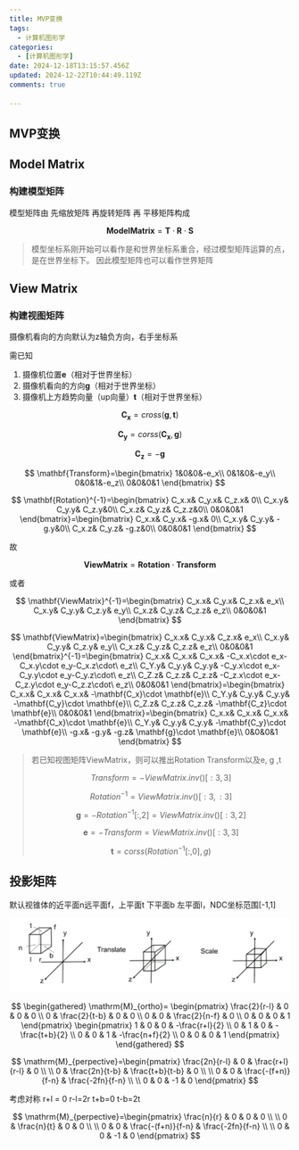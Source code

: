 ```yaml
---
title: MVP变换
tags:
  - 计算机图形学
categories:
  - [计算机图形学]
date: 2024-12-18T13:15:57.456Z
updated: 2024-12-22T10:44:49.119Z
comments: true

---
```


<!--more-->
## MVP变换

## Model Matrix

### 构建模型矩阵

模型矩阵由 先缩放矩阵 再旋转矩阵 再 平移矩阵构成

$$
\mathbf{ModelMatrix}=\mathbf{T}\cdot\mathbf{R}\cdot\mathbf{S}
$$

> 模型坐标系刚开始可以看作是和世界坐标系重合，经过模型矩阵运算的点，是在世界坐标下。 因此模型矩阵也可以看作世界矩阵

## View Matrix

### 构建视图矩阵

摄像机看向的方向默认为z轴负方向，右手坐标系

需已知

1. 摄像机位置$\mathbf{e}$（相对于世界坐标）
2. 摄像机看向的方向$\mathbf{g}$（相对于世界坐标）
3. 摄像机上方趋势向量（up向量）$\mathbf{t}$（相对于世界坐标）

$$
\mathbf{C_x}=cross(\mathbf{g}, \mathbf{t})
$$

$$
\mathbf{C_y}=corss(\mathbf{C_x}, \mathbf{g})
$$

$$
\mathbf{C_z}=-\mathbf{g}
$$

$$
\mathbf{Transform}=\begin{bmatrix}
1&0&0&-e_x\\
0&1&0&-e_y\\
0&0&1&-e_z\\
0&0&0&1
\end{bmatrix}
$$

$$
\mathbf{Rotation}^{-1}=\begin{bmatrix}
C_x.x& C_y.x& C_z.x& 0\\
C_x.y& C_y.y& C_z.y&0\\
C_x.z& C_y.z& C_z.z&0\\
0&0&0&1
\end{bmatrix}=\begin{bmatrix}
C_x.x& C_y.x& -g.x& 0\\
C_x.y& C_y.y& -g.y&0\\
C_x.z& C_y.z& -g.z&0\\
0&0&0&1
\end{bmatrix}
$$

故

$$
\mathbf{ViewMatrix}=\mathbf{Rotation}\cdot\mathbf{Transform}
$$

或者

$$
\mathbf{ViewMatrix}^{-1}=\begin{bmatrix}
C_x.x& C_y.x& C_z.x& e_x\\
C_x.y& C_y.y& C_z.y& e_y\\
C_x.z& C_y.z& C_z.z& e_z\\
0&0&0&1
\end{bmatrix}
$$

$$
\mathbf{ViewMatrix}=\begin{bmatrix}
C_x.x& C_y.x& C_z.x& e_x\\
C_x.y& C_y.y& C_z.y& e_y\\
C_x.z& C_y.z& C_z.z& e_z\\
0&0&0&1
\end{bmatrix}^{-1}=\begin{bmatrix}
C_x.x& C_x.x& C_x.x& -C_x.x\cdot e_x-C_x.y\cdot e_y-C_x.z\cdot\ e_z\\
C_Y.y& C_y.y& C_y.y& -C_y.x\cdot e_x-C_y.y\cdot e_y-C_y.z\cdot\ e_z\\
C_Z.z& C_z.z& C_z.z& -C_z.x\cdot e_x-C_z.y\cdot e_y-C_z.z\cdot\ e_z\\
0&0&0&1
\end{bmatrix}=\begin{bmatrix}
C_x.x& C_x.x& C_x.x& -\mathbf{C_x}\cdot \mathbf{e}\\
C_Y.y& C_y.y& C_y.y& -\mathbf{C_y}\cdot \mathbf{e}\\
C_Z.z& C_z.z& C_z.z& -\mathbf{C_z}\cdot \mathbf{e}\\
0&0&0&1
\end{bmatrix}=\begin{bmatrix}
C_x.x& C_x.x& C_x.x& -\mathbf{C_x}\cdot \mathbf{e}\\
C_Y.y& C_y.y& C_y.y& -\mathbf{C_y}\cdot \mathbf{e}\\
-g.x& -g.y& -g.z& \mathbf{g}\cdot \mathbf{e}\\
0&0&0&1
\end{bmatrix}
$$

> 若已知视图矩阵ViewMatrix，则可以推出Rotation Transform以及e, g ,t
>
> $$
> Transform = -ViewMatrix.inv()[:3,3]
> $$
>
> $$
> Rotation^{-1} = ViewMatrix.inv()[:3,:3]
> $$
>
> $$
> \mathbf{g}=-Rotation^{-1}[:,2]=ViewMatrix.inv()[:3,2]
> $$
>
> $$
> \mathbf{e}=-Transform=ViewMatrix.inv()[:3,3]
> $$
>
> $$
> \mathbf{t}=corss(Rotation^{-1}[:,0],g)
> $$

## 投影矩阵

默认视锥体的近平面n远平面f，上平面t 下平面b 左平面l，NDC坐标范围[-1,1]

![PixPin_2024-12-18_22-55-12.png](./MVP变换/PixPin_2024-12-18_22-55-12.png)

$$
\begin{gathered}
\mathrm{M}_{ortho}=
\begin{pmatrix}
\frac{2}{r-l} & 0 & 0 & 0 \\
0 & \frac{2}{t-b} & 0 & 0 \\
0 & 0 & \frac{2}{n-f} & 0 \\
0 & 0 & 0 & 1
\end{pmatrix}
\begin{pmatrix}
1 & 0 & 0 & -\frac{r+l}{2} \\
0 & 1 & 0 & -\frac{t+b}{2} \\
0 & 0 & 1 & -\frac{n+f}{2} \\
0 & 0 & 0 & 1
\end{pmatrix}
\end{gathered}
$$

$$
\mathrm{M}_{perpective}=\begin{pmatrix}
\frac{2n}{r-l} & 0 & \frac{r+l}{r-l} & 0 \\
 \\
0 & \frac{2n}{t-b} & \frac{t+b}{t-b} & 0 \\
 \\
0 & 0 & \frac{-(f+n)}{f-n} & \frac{-2fn}{f-n} \\
 \\
0 & 0 & -1 & 0
\end{pmatrix}
$$

考虑对称 r+l = 0 r-l=2r t+b=0 t-b=2t

$$
\mathrm{M}_{perpective}=\begin{pmatrix}
\frac{n}{r} & 0 & 0 & 0 \\
 \\
0 & \frac{n}{t} & 0 & 0 \\
 \\
0 & 0 & \frac{-(f+n)}{f-n} & \frac{-2fn}{f-n} \\
 \\
0 & 0 & -1 & 0
\end{pmatrix}
$$
